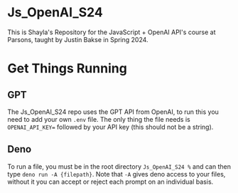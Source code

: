 # Js_OpenAI_S24

This is Shayla's Repository for the JavaScript + OpenAI API's course at Parsons,
taught by Justin Bakse in Spring 2024.

# Get Things Running

## GPT

The Js_OpenAI_S24 repo uses the GPT API from OpenAI, to run this you need to add
your own `.env` file. The only thing the file needs is `OPENAI_API_KEY=`
followed by your API key (this should not be a string).

## Deno

To run a file, you must be in the root directory `Js_OpenAI_S24 %` and can then
type `deno run -A {filepath}`. Note that `-A` gives deno access to your files,
without it you can accept or reject each prompt on an individual basis.
